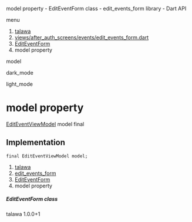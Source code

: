 




model property - EditEventForm class - edit\_events\_form library - Dart API







menu

1. [talawa](../../index.html)
2. [views/after\_auth\_screens/events/edit\_events\_form.dart](../../views_after_auth_screens_events_edit_events_form/views_after_auth_screens_events_edit_events_form-library.html)
3. [EditEventForm](../../views_after_auth_screens_events_edit_events_form/EditEventForm-class.html)
4. model property

model


dark\_mode

light\_mode




# model property


[EditEventViewModel](../../view_model_after_auth_view_models_event_view_models_edit_event_view_model/EditEventViewModel-class.html)
model
final

## Implementation

```
final EditEventViewModel model;
```

 


1. [talawa](../../index.html)
2. [edit\_events\_form](../../views_after_auth_screens_events_edit_events_form/views_after_auth_screens_events_edit_events_form-library.html)
3. [EditEventForm](../../views_after_auth_screens_events_edit_events_form/EditEventForm-class.html)
4. model property

##### EditEventForm class





talawa
1.0.0+1






